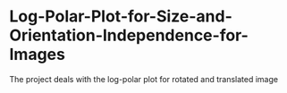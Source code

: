 # Log-Polar-Plot-for-Size-and-Orientation-Independence-for-Images
The project deals with the log-polar plot for rotated and translated image
